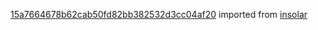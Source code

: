 [15a7664678b62cab50fd82bb382532d3cc04af20](https://github.com/insolar/insolar/commit/15a7664678b62cab50fd82bb382532d3cc04af20) imported from [insolar](https://github.com/insolar/insolar)
